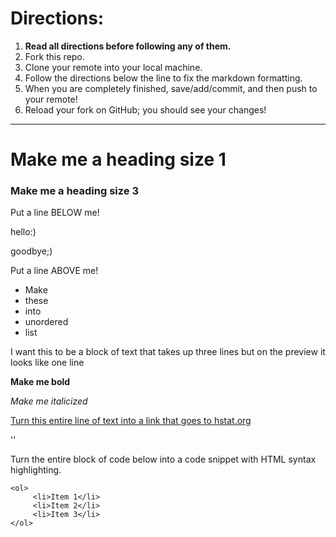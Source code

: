 # Directions:
1. **Read all directions before following any of them.**
2. Fork this repo.
2. Clone your remote into your local machine.
3. Follow the directions below the line to fix the markdown formatting.
4. When you are completely finished, save/add/commit, and then push to your remote!
5. Reload your fork on GitHub; you should see your changes!

---

# Make me a heading size 1
### Make me a heading size 3

Put a line BELOW me!

hello:)

goodbye;)

Put a line ABOVE me!

 * Make
 * these
 * into
 * unordered
 * list

I want this to be a block of text
that takes up three lines but on
the preview it looks like one line

**Make me bold**

_Make me italicized_

[Turn this entire line of text into a link that goes to hstat.org](http://www.hstat.org/)

'<Turn this entire line of text into code>'

Turn the entire block of code below into a code snippet with HTML syntax highlighting.

    <ol>
         <li>Item 1</li>
         <li>Item 2</li>
         <li>Item 3</li>
    </ol>
